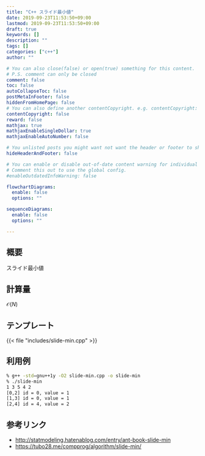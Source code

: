 ```yaml
---
title: "C++ スライド最小値"
date: 2019-09-23T11:53:50+09:00
lastmod: 2019-09-23T11:53:50+09:00
draft: true
keywords: []
description: ""
tags: []
categories: ["c++"]
author: ""

# You can also close(false) or open(true) something for this content.
# P.S. comment can only be closed
comment: false
toc: false
autoCollapseToc: false
postMetaInFooter: false
hiddenFromHomePage: false
# You can also define another contentCopyright. e.g. contentCopyright: "This is another copyright."
contentCopyright: false
reward: false
mathjax: true
mathjaxEnableSingleDollar: true
mathjaxEnableAutoNumber: false

# You unlisted posts you might want not want the header or footer to show
hideHeaderAndFooter: false

# You can enable or disable out-of-date content warning for individual post.
# Comment this out to use the global config.
#enableOutdatedInfoWarning: false

flowchartDiagrams:
  enable: false
  options: ""

sequenceDiagrams: 
  enable: false
  options: ""

---
```


## 概要
スライド最小値

<!--more-->

## 計算量
$\mathcal{O}(N)$

## テンプレート
{{< file "includes/slide-min.cpp" >}}

## 利用例
```sh
% g++ -std=gnu++1y -O2 slide-min.cpp -o slide-min
% ./slide-min
1 3 5 4 2
[0,2] id = 0, value = 1
[1,3] id = 0, value = 1
[2,4] id = 4, value = 2
```

## 参考リンク
- http://statmodeling.hatenablog.com/entry/ant-book-slide-min
- https://tubo28.me/compprog/algorithm/slide-min/

